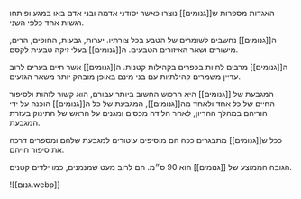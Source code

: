 האגדות מספרות ש[[גנומים]] נוצרו כאשר יסודני אדמה ובני אדם באו במגע ופיתחו רגשות אחד כלפי השני.

ה[[גנומים]] נחשבים לשומרים של הטבע בכל צורתיו.
יערות, גבעות, החופים, הרים, מישורים ושאר האיזורים הטבעים. ה[[גנומים]] בעלי זיקה טבעית לקסם.

ה[[גנומים]] מרבים לחיות בכפרים בקהילות קטנות.
ה[[גנומים]] אשר חיים בערים לרוב עדיין משמרים קהילתיות עם בני מינם באופן מובהק יותר משאר הגזעים.

המגבעת של [[גנומים]] היא הרכוש החשוב ביותר עבורם, הוא קשור לזהות ולסיפור החיים של כל אחד ולאחד מה[[גנומים]], המגבעת של כל ה[[גנומים]] הוכנה על ידי הוריהם במהלך ההריון, לאחר הלידה מכסים ומגנים על הראש של התינוק בעזרת המגבעת.

ככל ש[[גנומים]] מתבגרים ככה הם מוסיפים עיטורים למגבעת שלהם ומספרים דרכה את סיפור חייהם.

הגובה הממוצע של [[גנומים]] הוא 90 ס״מ.
הם לרוב מעט שמנמנים, כמו ילדים קטנים.

![[גנום.webp]]

